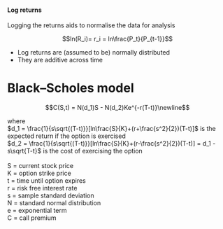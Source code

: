 #### Log returns
Logging the returns aids to normalise the data for analysis
```math
ln(R_i)= r_i = ln\frac{P_t}{P_{t-1}}
```
- Log returns are (assumed to be) normally distributed
- They are additive across time


# Black–Scholes model
```math
C(S,t) = N(d_1)S - N(d_2)Ke^{-r(T-t)}\newline
```
where<br>
$d_1 = \frac{1}{s\sqrt{(T-t)}}[ln\frac{S}{K}+(r+\frac{s^2}{2})(T-t)]$ is the expected return if the option is exercised<br>
$d_2 = \frac{1}{s\sqrt{(T-t)}}[ln\frac{S}{K}+(r-\frac{s^2}{2})(T-t)] = d_1 - s\sqrt{T-t}$ is the cost of exercising the option
<br><br>
S = current stock price<br>
K = option strike price<br>
t = time until option expires<br>
r = risk free interest rate<br>
s = sample standard deviation<br>
N = standard normal distribution<br>
e = exponential term<br>
C = call premium
